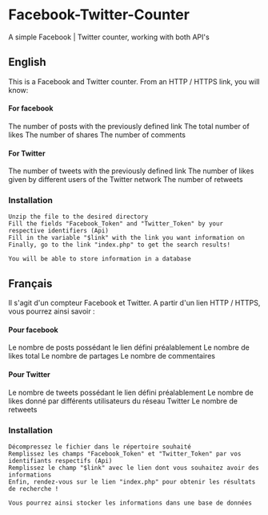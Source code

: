 # Facebook-Twitter-Counter
A simple Facebook | Twitter counter, working with both API's

   English
----------------

This is a Facebook and Twitter counter.
From an HTTP / HTTPS link, you will know:

#### For facebook
  
   The number of posts with the previously defined link
   The total number of likes
   The number of shares
   The number of comments
 
#### For Twitter
   The number of tweets with the previously defined link
   The number of likes given by different users of the Twitter network
   The number of retweets
   
 ### Installation
 
    Unzip the file to the desired directory
    Fill the fields "Facebook_Token" and "Twitter_Token" by your respective identifiers (Api)
    Fill in the variable "$link" with the link you want information on
    Finally, go to the link "index.php" to get the search results!
    
    You will be able to store information in a database
    
    

   Français
----------------

Il s'agit d'un compteur Facebook et Twitter.
A partir d'un lien HTTP / HTTPS, vous pourrez ainsi savoir :

#### Pour facebook
   Le nombre de posts possédant le lien défini préalablement
   Le nombre de likes total
   Le nombre de partages
   Le nombre de commentaires
 
#### Pour Twitter
   Le nombre de tweets possédant le lien défini préalablement
   Le nombre de likes donné par différents utilisateurs du réseau Twitter
   Le nombre de retweets
 
 ### Installation
 
    Décompressez le fichier dans le répertoire souhaité
    Remplissez les champs "Facebook_Token" et "Twitter_Token" par vos identifiants respectifs (Api)
    Remplissez le champ "$link" avec le lien dont vous souhaitez avoir des informations
    Enfin, rendez-vous sur le lien "index.php" pour obtenir les résultats de recherche !
    
    Vous pourrez ainsi stocker les informations dans une base de données
    
 
 
